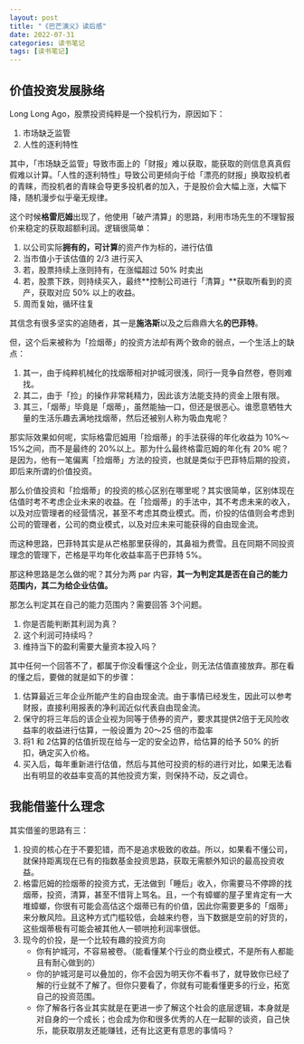 ```yaml
---
layout: post
title: "《巴芒演义》读后感"
date: 2022-07-31
categories: 读书笔记
tags: [读书笔记]
---
```


## 价值投资发展脉络

Long Long Ago，股票投资纯粹是一个投机行为，原因如下：

1. 市场缺乏监管
2. 人性的逐利特性

其中，「市场缺乏监管」导致市面上的「财报」难以获取，能获取的则信息真真假假难以计算。「人性的逐利特性」导致公司更倾向于给「漂亮的财报」换取投机者的青睐，而投机者的青睐会导更多投机者的加入，于是股价会大幅上涨，大幅下降，随机漫步似乎毫无规律。

这个时候**格雷厄姆**出现了，他使用「破产清算」的思路，利用市场先生的不理智报价来稳定的获取超额利润。逻辑很简单：

1. 以公司实际**拥有的，可计算**的资产作为标的，进行估值
2. 当市值小于该估值的 2/3 进行买入
3. 若，股票持续上涨则持有，在涨幅超过 50% 时卖出
4. 若，股票下跌，则持续买入，最终**控制公司进行「清算」**获取所看到的资产，获取对应 50% 以上的收益。
5. 周而复始，循环往复

其信念有很多坚实的追随者，其一是**施洛斯**以及之后鼎鼎大名**的巴菲特**。

但，这个后来被称为「捡烟蒂」的投资方法却有两个致命的弱点，一个生活上的缺点：

1. 其一，由于纯粹机械化的找烟蒂相对护城河很浅，同行一竞争自然卷，卷则难找。
2. 其二，由于「捡」的操作非常耗精力，因此该方法能支持的资金上限有限。
3. 其三，「烟蒂」毕竟是「烟蒂」，虽然能抽一口，但还是很恶心。谁愿意牺牲大量的生活乐趣去满地找烟蒂，然后还被别人称为吸血鬼呢？

那实际效果如何呢，实际格雷厄姆用「捡烟蒂」的手法获得的年化收益为 10%～15%之间，而不是最终的 20%以上。那为什么最终格雷厄姆的年化有 20% 呢？是因为，他有一笔偏离「捡烟蒂」方法的投资，也就是类似于巴菲特后期的投资，即后来所谓的价值投资。

那么价值投资和「捡烟蒂」的投资的核心区别在哪里呢？其实很简单，区别体现在估值时考不考虑企业未来的收益。在「捡烟蒂」的手法中，其不考虑未来的收入，以及对应管理者的经营情况，甚至不考虑其商业模式。而，价投的估值则会考虑到公司的管理者，公司的商业模式，以及对应未来可能获得的自由现金流。

而这种思路，巴菲特其实是从芒格那里获得的，其鼻祖为费雪。且在同期不同投资理念的管理下，芒格是平均年化收益率高于巴菲特 5%。

那这种思路是怎么做的呢？其分为两 par 内容，**其一为判定其是否在自己的能力范围内，其二为给企业估值。**

那怎么判定其在自己的能力范围内？需要回答 3个问题。

1. 你是否能判断其利润为真？
2. 这个利润可持续吗？
3. 维持当下的盈利需要大量资本投入吗？

其中任何一个回答不了，都属于你没看懂这个企业，则无法估值直接放弃。那在看的懂之后，要做的就是如下的步骤：

1. 估算最近三年企业所能产生的自由现金流。由于事情已经发生，因此可以参考财报，直接利用报表的净利润近似代表自由现金流。
2. 保守的将三年后的该企业视为同等于债券的资产，要求其提供2倍于无风险收益率的收益进行估算，一般设置为 20～25 倍的市盈率
3. 将1 和 2估算的估值折现在给与一定的安全边界，给估算的给予 50% 的折扣，确定买入价格。
4. 买入后，每年重新进行估值，然后与其他可投资的标的进行对比，如果无法看出有明显的收益率变高的其他投资方案，则保持不动，反之调仓。

## 我能借鉴什么理念

其实借鉴的思路有三：

1. 投资的核心在于不要犯错，而不是追求极致的收益。所以，如果看不懂公司，就保持距离现在已有的指数基金投资思路，获取无需额外知识的最高投资收益。
2. 格雷厄姆的捡烟蒂的投资方式，无法做到「睡后」收入，你需要马不停蹄的找烟蒂，投资，清算，甚至不惜背上骂名。且，一个有蟑螂的屋子里肯定有一大堆蟑螂，你很有可能会高估这个烟蒂已有的价值，因此你需要更多的「烟蒂」来分散风险。且这种方式门槛较低，会越来约卷，当下数据是空前的好货的，这些烟蒂极有可能会被其他人一顿哄抢利润率很低。
3. 现今的价投，是一个比较有趣的投资方向
    - 你有护城河，不容易被卷。（能看懂某个行业的商业模式，不是所有人都能且有耐心做到的）
    - 你的护城河是可以叠加的，你不会因为明天你不看书了，就导致你已经了解的行业就不了解了。但你只要看了，你就有可能看懂更多的行业，拓宽自己的投资范围。
    - 你了解各行各业其实就是在更进一步了解这个社会的底层逻辑，本身就是对自身的一个成长；也会成为你和很多优秀的人在一起聊的谈资，自己快乐，能获取朋友还能赚钱，还有比这更有意思的事情吗？

<script type="text/x-mathjax-config">MathJax.Hub.Config({tex2jax: {inlineMath:[['$','$']]}});</script>
<script type="text/javascript" src="https://cdnjs.cloudflare.com/ajax/libs/mathjax/2.7.1/MathJax.js?config=TeX-AMS-MML_HTMLorMML"></script>
